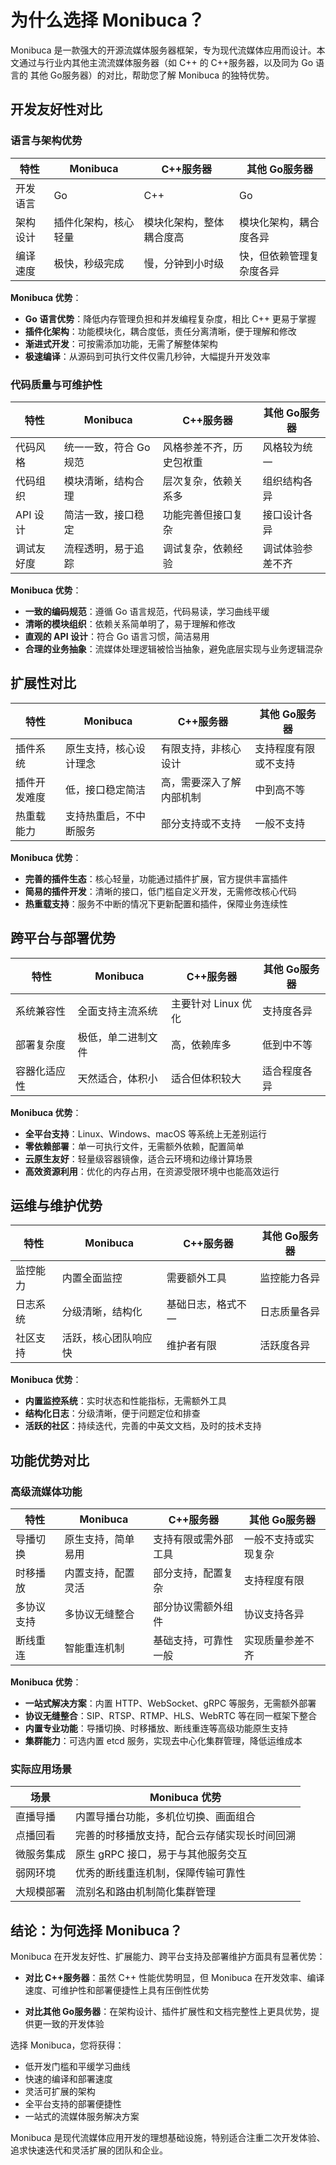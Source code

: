 # 为什么选择 Monibuca？

Monibuca 是一款强大的开源流媒体服务器框架，专为现代流媒体应用而设计。本文通过与行业内其他主流流媒体服务器（如 C++ 的 C++服务器，以及同为 Go 语言的 其他 Go服务器）的对比，帮助您了解 Monibuca 的独特优势。

## 开发友好性对比

### 语言与架构优势

| 特性 | Monibuca | C++服务器 | 其他 Go服务器 |
|------|----------|----------------|-----------|
| 开发语言 | Go | C++ | Go |
| 架构设计 | 插件化架构，核心轻量 | 模块化架构，整体耦合度高 | 模块化架构，耦合度各异 |
| 编译速度 | 极快，秒级完成 | 慢，分钟到小时级 | 快，但依赖管理复杂度各异 |

**Monibuca 优势**：
- **Go 语言优势**：降低内存管理负担和并发编程复杂度，相比 C++ 更易于掌握
- **插件化架构**：功能模块化，耦合度低，责任分离清晰，便于理解和修改
- **渐进式开发**：可按需添加功能，无需了解整体架构
- **极速编译**：从源码到可执行文件仅需几秒钟，大幅提升开发效率

### 代码质量与可维护性

| 特性 | Monibuca | C++服务器 | 其他 Go服务器 |
|------|----------|----------------|-----------|
| 代码风格 | 统一一致，符合 Go 规范 | 风格参差不齐，历史包袱重 | 风格较为统一 |
| 代码组织 | 模块清晰，结构合理 | 层次复杂，依赖关系多 | 组织结构各异 |
| API 设计 | 简洁一致，接口稳定 | 功能完善但接口复杂 | 接口设计各异 |
| 调试友好度 | 流程透明，易于追踪 | 调试复杂，依赖经验 | 调试体验参差不齐 |

**Monibuca 优势**：
- **一致的编码规范**：遵循 Go 语言规范，代码易读，学习曲线平缓
- **清晰的模块组织**：依赖关系简单明了，易于理解和修改
- **直观的 API 设计**：符合 Go 语言习惯，简洁易用
- **合理的业务抽象**：流媒体处理逻辑被恰当抽象，避免底层实现与业务逻辑混杂

## 扩展性对比

| 特性 | Monibuca | C++服务器 | 其他 Go服务器 |
|------|----------|----------------|-----------|
| 插件系统 | 原生支持，核心设计理念 | 有限支持，非核心设计 | 支持程度有限或不支持 |
| 插件开发难度 | 低，接口稳定简洁 | 高，需要深入了解内部机制 | 中到高不等 |
| 热重载能力 | 支持热重启，不中断服务 | 部分支持或不支持 | 一般不支持 |

**Monibuca 优势**：
- **完善的插件生态**：核心轻量，功能通过插件扩展，官方提供丰富插件
- **简易的插件开发**：清晰的接口，低门槛自定义开发，无需修改核心代码
- **热重载支持**：服务不中断的情况下更新配置和插件，保障业务连续性

## 跨平台与部署优势

| 特性 | Monibuca | C++服务器 | 其他 Go服务器 |
|------|----------|----------------|-----------|
| 系统兼容性 | 全面支持主流系统 | 主要针对 Linux 优化 | 支持度各异 |
| 部署复杂度 | 极低，单二进制文件 | 高，依赖库多 | 低到中不等 |
| 容器化适应性 | 天然适合，体积小 | 适合但体积较大 | 适合程度各异 |

**Monibuca 优势**：
- **全平台支持**：Linux、Windows、macOS 等系统上无差别运行
- **零依赖部署**：单一可执行文件，无需额外依赖，配置简单
- **云原生友好**：轻量级容器镜像，适合云环境和边缘计算场景
- **高效资源利用**：优化的内存占用，在资源受限环境中也能高效运行

## 运维与维护优势

| 特性 | Monibuca | C++服务器 | 其他 Go服务器 |
|------|----------|----------------|-----------|
| 监控能力 | 内置全面监控 | 需要额外工具 | 监控能力各异 |
| 日志系统 | 分级清晰，结构化 | 基础日志，格式不一 | 日志质量各异 |
| 社区支持 | 活跃，核心团队响应快 | 维护者有限 | 活跃度各异 |

**Monibuca 优势**：
- **内置监控系统**：实时状态和性能指标，无需额外工具
- **结构化日志**：分级清晰，便于问题定位和排查
- **活跃的社区**：持续迭代，完善的中英文文档，及时的技术支持

## 功能优势对比

### 高级流媒体功能

| 特性 | Monibuca | C++服务器 | 其他 Go服务器 |
|------|----------|------------|-----------|
| 导播切换 | 原生支持，简单易用 | 支持有限或需外部工具 | 一般不支持或实现复杂 |
| 时移播放 | 内置支持，配置灵活 | 部分支持，配置复杂 | 支持程度有限 |
| 多协议支持 | 多协议无缝整合 | 部分协议需额外组件 | 协议支持各异 |
| 断线重连 | 智能重连机制 | 基础支持，可靠性一般 | 实现质量参差不齐 |

**Monibuca 优势**：
- **一站式解决方案**：内置 HTTP、WebSocket、gRPC 等服务，无需额外部署
- **协议无缝整合**：SIP、RTSP、RTMP、HLS、WebRTC 等在同一框架下整合
- **内置专业功能**：导播切换、时移播放、断线重连等高级功能原生支持
- **集群能力**：可选内置 etcd 服务，实现去中心化集群管理，降低运维成本

### 实际应用场景

| 场景 | Monibuca 优势 |
|------|--------------|
| 直播导播 | 内置导播台功能，多机位切换、画面组合 |
| 点播回看 | 完善的时移播放支持，配合云存储实现长时间回溯 |
| 微服务集成 | 原生 gRPC 接口，易于与其他服务交互 |
| 弱网环境 | 优秀的断线重连机制，保障传输可靠性 |
| 大规模部署 | 流别名和路由机制简化集群管理 |

## 结论：为何选择 Monibuca？

Monibuca 在开发友好性、扩展能力、跨平台支持及部署维护方面具有显著优势：

- **对比 C++服务器**：虽然 C++ 性能优势明显，但 Monibuca 在开发效率、编译速度、可维护性和部署便捷性上具有压倒性优势
  
- **对比其他 Go服务器**：在架构设计、插件扩展性和文档完整性上更具优势，提供更一致的开发体验

选择 Monibuca，您将获得：
- 低开发门槛和平缓学习曲线
- 快速的编译和部署速度
- 灵活可扩展的架构
- 全平台支持的部署便捷性
- 一站式的流媒体服务解决方案

Monibuca 是现代流媒体应用开发的理想基础设施，特别适合注重二次开发体验、追求快速迭代和灵活扩展的团队和企业。
